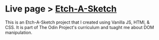 # Live page > [Etch-A-Sketch](https://charliebarger.github.io/Etch-a-Sketch/)

This is an Etch-A-Sketch project that I created using Vanilla JS, HTMl, & CSS. It is part of The Odin Project's curriculum and tuaght me about DOM manipulation.
